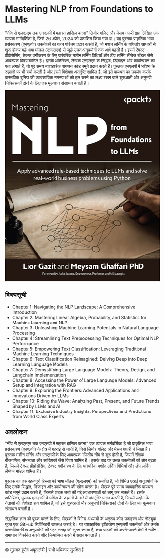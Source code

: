 <!-- ©©©©©©©©©©©©©©©©©©©©©©©© All Rights Are Reserved By Muhammad Husain Abootalebi ©©©©©©©©©©©©©©©©©©©©©©©©©©©©©©©©©© -->

# Mastering NLP from Foundations to LLMs

"नींव से एलएलएम तक एनएलपी में महारत हासिल करना" लियोर गज़िट और मेसम गफ़री द्वारा लिखित एक व्यापक मार्गदर्शिका है, जिसे 26 अप्रैल, 2024 को प्रकाशित किया गया था। यह पुस्तक प्राकृतिक भाषा प्रसंस्करण (एनएलपी) तकनीकों का गहन परिचय प्रदान करती है, जो मशीन लर्निंग के गणितीय आधारों से शुरू होकर बड़े भाषा मॉडल (एलएलएम) से जुड़े उन्नत अनुप्रयोगों तक आगे बढ़ती है। इसमें टेक्स्ट प्रीप्रोसेसिंग, टेक्स्ट वर्गीकरण के लिए पारंपरिक मशीन लर्निंग विधियाँ और डीप लर्निंग लैंग्वेज मॉडल जैसे आवश्यक विषय शामिल हैं। इसके अतिरिक्त, लेखक एलएलएम के सिद्धांत, डिज़ाइन और कार्यान्वयन का पता लगाते हैं, जो पूरे समय व्यावहारिक पायथन कोड नमूने प्रदान करते हैं। पुस्तक एनएलपी में भविष्य के रुझानों पर भी चर्चा करती है और इसमें विशेषज्ञ अंतर्दृष्टि शामिल है, जो इसे पायथन का उपयोग करके वास्तविक दुनिया की व्यावसायिक समस्याओं को हल करने का लक्ष्य रखने वाले शुरुआती और अनुभवी चिकित्सकों दोनों के लिए एक मूल्यवान संसाधन बनाती है।

![Mastering NLP from Foundations to LLMs](../../assets/Books/Book%20Covers/2%20-%202%20-%20Mastering%20NLP%20from%20Foundations%20to%20LLMs.jpg)

## विषयसूची

- Chapter 1: Navigating the NLP Landscape: A Comprehensive Introduction
- Chapter 2: Mastering Linear Algebra, Probability, and Statistics for Machine Learning and NLP
- Chapter 3: Unleashing Machine Learning Potentials in Natural Language Processing
- Chapter 4: Streamlining Text Preprocessing Techniques for Optimal NLP Performance
- Chapter 5: Empowering Text Classification: Leveraging Traditional Machine Learning Techniques
- Chapter 6: Text Classification Reimagined: Delving Deep into Deep Learning Language Models
- Chapter 7: Demystifying Large Language Models: Theory, Design, and Langchain Implementation
- Chapter 8: Accessing the Power of Large Language Models: Advanced Setup and Integration with RAG
- Chapter 9: Exploring the Frontiers: Advanced Applications and Innovations Driven by LLMs
- Chapter 10: Riding the Wave: Analyzing Past, Present, and Future Trends Shaped by LLMs and AI
- Chapter 11: Exclusive Industry Insights: Perspectives and Predictions from World Class Experts

## अवलोकन

"नींव से एलएलएम तक एनएलपी में महारत हासिल करना" एक व्यापक मार्गदर्शिका है जो प्राकृतिक भाषा प्रसंस्करण (एनएलपी) के क्षेत्र में गहराई से जाती है, जिसे लियोर गज़िट और मेसम गफ़री ने लिखा है। पुस्तक मशीन लर्निंग और एनएलपी के लिए आवश्यक गणितीय नींव से शुरू होती है, जिसमें रैखिक बीजगणित, संभाव्यता और सांख्यिकी जैसे विषय शामिल हैं। इसके बाद यह उन्नत तकनीकों की ओर बढ़ता है, जिसमें टेक्स्ट प्रीप्रोसेसिंग, टेक्स्ट वर्गीकरण के लिए पारंपरिक मशीन लर्निंग विधियाँ और डीप लर्निंग लैंग्वेज मॉडल शामिल हैं।

पुस्तक का एक महत्वपूर्ण हिस्सा बड़े भाषा मॉडल (एलएलएम) को समर्पित है, जो विभिन्न एआई अनुप्रयोगों के लिए उनके सिद्धांत, डिज़ाइन और कार्यान्वयन की खोज करता है। लेखक पूरे समय व्यावहारिक पायथन कोड नमूने प्रदान करते हैं, जिससे पाठक चर्चा की गई अवधारणाओं को लागू कर सकते हैं। इसके अतिरिक्त, पुस्तक एनएलपी में भविष्य के रुझानों के बारे में अंतर्दृष्टि प्रदान करती है, जिसमें उद्योग के नेताओं की विशेषज्ञ राय शामिल है, जो इसे शुरुआती और अनुभवी चिकित्सकों दोनों के लिए एक मूल्यवान संसाधन बनाती है।

सैद्धांतिक ज्ञान को पूरक करने के लिए, लेखकों ने विभिन्न अध्यायों के अनुरूप कोड उदाहरण और नोटबुक युक्त एक GitHub रिपॉजिटरी उपलब्ध कराई है। यह व्यावहारिक दृष्टिकोण एनएलपी तकनीकों और उनके वास्तविक-विश्व अनुप्रयोगों की गहन समझ को सुगम बनाता है, तथा पाठकों को अपने-अपने क्षेत्रों में नवीन समाधान विकसित करने और क्रियान्वित करने में सक्षम बनाता है।

---

© मुहम्मद हुसैन अबूतालेबी | सभी अधिकार सुरक्षित हैं

<!-- ©©©©©©©©©©©©©©©©©©©©©©©© All Rights Are Reserved By Muhammad Husain Abootalebi ©©©©©©©©©©©©©©©©©©©©©©©©©©©©©©©©©© -->
